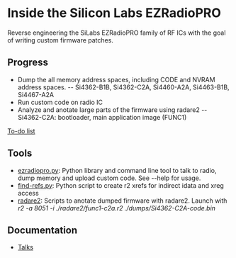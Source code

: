 # Inside the Silicon Labs EZRadioPRO
Reverse engineering the SiLabs EZRadioPRO family of RF ICs with the goal of writing custom firmware patches.

## Progress

- Dump the all memory address spaces, including CODE and NVRAM address spaces.
-- Si4362-B1B, Si4362-C2A, Si4460-A2A, Si4463-B1B, Si4467-A2A
- Run custom code on radio IC
- Analyze and anotate large parts of the firmware using radare2
-- Si4362-C2A: bootloader, main application image (FUNC1)

[To-do list](TODO.md)

## Tools

- [ezradiopro.py](python/ezradiopro.py): Python library and command line tool to talk to radio, dump memory and upload custom code. See --help for usage.
- [find-refs.py](python/find-refs.py): Python script to create r2 xrefs for indirect idata and xreg access
- [radare2](radare2): Scripts to anotate dumped firmware with radare2. Launch with *r2 -a 8051 -i ./radare2/func1-c2a.r2 ./dumps/Si4362-C2A-code.bin*

## Documentation

- [Talks](talks)
